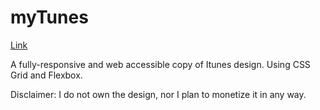 # myTunes

[Link](https://serhii12.github.io/myTunes-project/)

A fully-responsive and web accessible copy of Itunes design. Using CSS Grid and Flexbox. 

Disclaimer: I do not own the design, nor I plan to monetize it in any way.
